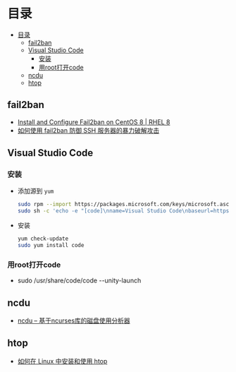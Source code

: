 # 目录
- [目录](#目录)
  - [fail2ban](#fail2ban)
  - [Visual Studio Code](#visual-studio-code)
    - [安装](#安装)
    - [用root打开code](#用root打开code)
  - [ncdu](#ncdu)
  - [htop](#htop)

## fail2ban
- [Install and Configure Fail2ban on CentOS 8 | RHEL 8](https://computingforgeeks.com/install-and-configure-fail2ban-on-centos-rhel/)
- [如何使用 fail2ban 防御 SSH 服务器的暴力破解攻击](https://linux.cn/article-5067-1.html)

## Visual Studio Code 

### 安装
- 添加源到 `yum`
    ``` bash
    sudo rpm --import https://packages.microsoft.com/keys/microsoft.asc
    sudo sh -c 'echo -e "[code]\nname=Visual Studio Code\nbaseurl=https://packages.microsoft.com/yumrepos/vscode\nenabled=1\ngpgcheck=1\ngpgkey=https://packages.microsoft.com/keys/microsoft.asc" > /etc/yum.repos.d/vscode.repo'
    ```
- 安装
    ``` bash
    yum check-update
    sudo yum install code
    ```

### 用root打开code
- sudo /usr/share/code/code --unity-launch

## ncdu
- [ncdu – 基于ncurses库的磁盘使用分析器](https://linux.cn/article-3482-1.html)

## htop
- [如何在 Linux 中安装和使用 htop](https://linux.cn/article-15625-1.html)